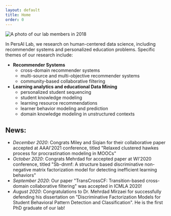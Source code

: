 ```yaml
---
layout: default
title: Home
order: 0
---
```


<!-- <p style="font-size:110%;">Welcome to Personalized AI lab!</p> -->
![A photo of our lab members in 2018](images/group_photo_Nov_2018.jpg)

In PersAI Lab, we research on human-centered data science, including recommender systems and personalized education problems. Specific themes of our research include:

- **Recommender Systems**
    - cross-domain recommender systems
    - multi-source and multi-objective recommender systems
    - community-based collaborative filtering
- **Learning analytics and educational Data Mining**
    - personalized student sequencing
    - student knowledge modeling
    - learning resource recommendations
    - learner behavior modeling and prediction
    - domain knowledge modeling in unstructured contexts 
    



<!-- TODO: add pictures -->
        
<!--<center><p style="font-size:200%;"><strong>NEWS: </strong></p></center>-->
## News:
- *December 2020*: Congrats Miley and Siqian for their collaborative paper accepted at AAAI'2021 conference, titled "Relaxed clustered hawkes process for procrastination modeling in MOOCs"
- *October 2020*: Congrats Mehrdad for accepted paper at WI'2020 conference, titled "Sb-dnmf: A structure based discriminative non-negative matrix factorization model for detecting inefficient learning behaviors"
- *September 2020*: Our paper "TransCrossCF:  Transition-based cross-domain collaborative filtering" was accepted in ICMLA 2020!
- *August 2020*: Congratulations to Dr. Mehrdad Mirzaei for successfully defending his dissertation on "Discriminative Factorization Models for Student Behavioral Pattern Detection and Classification". He is the first PhD graduate of our lab!

<!--![A photo of our lab members in 2017](images/group_photo_Nov_2018.jpg)
From left to right: Jeyesh, Mehrdad, Sherry, Siqian, Zinan, Thanh-Nam, Amit -->
